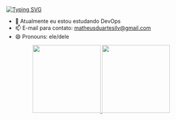 <div>
<a href="https://git.io/typing-svg"><img src="https://readme-typing-svg.demolab.com?font=Fira+Code&pause=1000&color=C8D112&width=435&lines=Bem+Vindo+ao+meu+perfil+!!!;Eu+sou+Matheus+Duarte+" alt="Typing SVG" /></a>
</div>

- 🌱 Atualmente eu estou estudando DevOps
- 📫 E-mail para contato: matheusduartesilv@gmail.com
- 😄 Pronouns: ele/dele

<div align="center">
  <a href="https://github.com/MattheusDuarte">
  <img height="180em" src="https://github-readme-stats.vercel.app/api?username=MattheusDuarte&show_icons=true&theme=tokyonight&include_commits=true&count_private=true"/>
  <img height="180em" src="https://github-readme-stats.vercel.app/api/top-langs/?username=MattheusDuarte&layout=compact&langs_count=7&theme=tokyonight"/>
</div>
